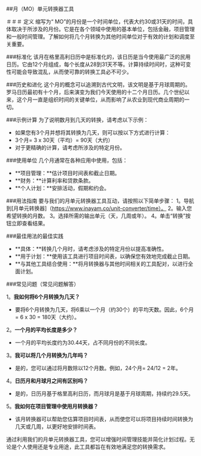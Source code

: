 ##月（MO）单元转换器工具

＃＃＃ 定义
缩写为“ MO”的月份是一个时间单位，代表大约30或31天的时间，具体取决于所涉及的月份。它是在各个领域中使用的基本单位，包括金融，项目管理和一般时间管理。了解如何将几个月转换为其他时间单位对于有效的计划和调度至关重要。

###标准化
该月在格里高利日历中是标准化的，该日历是当今使用最广泛的民用日历。它由12个月组成，每个长度从28到31天不等。计算持续时间时，这种可变性可能会导致混乱，从而使可靠的转换工具必不可少。

###历史和进化
这个月的概念可以追溯到古代文明，该文明是基于月球周期的。罗马日历最初有十个月，后来演变为我们今天使用的十二个月日历。几个世纪以来，这个月一直是组织时间的关键单位，从而影响了从农业到现代商业周期的一切。

###示例计算
为了说明数月到几天的转换，请考虑以下示例：
- 如果您有3个月并想将其转换为几天，则可以按以下方式进行计算：
-  3个月= 3 x 30天（平均）= 90天（大约）
- 对于更精确的计算，请考虑所涉及的特定月份。

###使用单位
几个月通常在各种应用中使用，包括：
-  **项目管理：**估计项目时间表和截止日期。
-  **财务：**计算利率和贷款条款。
-  **个人计划：**安排活动，假期和约会。

###用法指南
要与我们的月单元转换器工具互动，请按照以下简单步骤：
1。导航到[月单元转换器]（https://www.inayam.co/unit-converter/time）。
2。输入您希望转换的月数。
3。选择所需的输出单元（天，几周或年）。
4。单击“转换”按钮立即查看结果。

###最佳用法的最佳实践
-  **具体：**转换几个月时，请考虑涉及的特定月份以提高准确性。
-  **用于计划：**使用该工具进行项目时间表，以确保您有效地完成截止日期。
-  **与其他工具结合使用：**将月转换器与其他时间相关的工具配对，以进行全面计划。

###常见问题（常见问题解答）

1。**我如何将6个月转换为几天？**
- 要将6个月转换为几天，将6乘以一个月（约30个）的平均天数。因此，6个月= 6 x 30 = 180天（大约）。

2。**一个月的平均长度是多少？**
- 一个月的平均长度约为30.44天，占不同月份的不同长度。

3。**我可以将几个月转换为几年吗？**
- 是的，您可以通过将月数除以12个月数。例如，24个月= 24/12 = 2年。

4。**日历月和月球月之间有区别吗？**
- 是的，日历月基于格里高利日历，而月球月是基于月球周期，持续约29.5天。

5。**我如何在项目管理中使用月转换器？**
- 该月转换器可以帮助您估算项目时间表，从而使您可以将项目持续时间转换为几天或几周，以更好地安排时间表。

通过利用我们的月单元转换器工具，您可以增强时间管理技能并简化计划过程。无论是个人使用还是专业用途，此工具都旨在有效地满足您的转换需求。